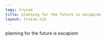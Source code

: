 ```yaml
---
tags: truism
title: planning for the future is escapism
layout: truism.njk
---
```


planning for the future is escapism